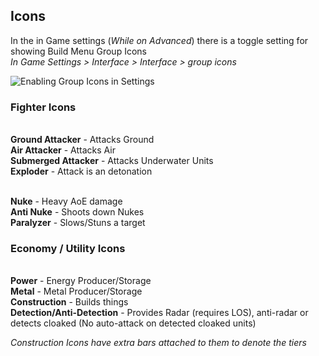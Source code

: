 <!--
Insert the icon pictures and descriptions
 -->

## Icons

In the in Game settings (*While on Advanced*) there is a toggle setting for showing Build Menu Group Icons<br>
*In Game Settings > Interface > Interface > group icons*

![Enabling Group Icons in Settings](https://github.com/Zete0/Mentor-Guides/assets/47950648/82d861ad-c463-4b28-9689-244c2181dccd)


### Fighter Icons

<br>**Ground Attacker** - Attacks Ground
<br>**Air Attacker** - Attacks Air
<br>**Submerged Attacker** - Attacks Underwater Units
<br>**Exploder** - Attack is an detonation

<br>**Nuke** - Heavy AoE damage
<br>**Anti Nuke** - Shoots down Nukes
<br>**Paralyzer** - Slows/Stuns a target

### Economy / Utility Icons

<br>**Power** - Energy Producer/Storage
<br>**Metal** - Metal Producer/Storage
<br>**Construction** - Builds things
<br>**Detection/Anti-Detection** - Provides Radar (requires LOS), anti-radar or detects cloaked (No auto-attack on detected cloaked units)


*Construction Icons have extra bars attached to them to denote the tiers*
